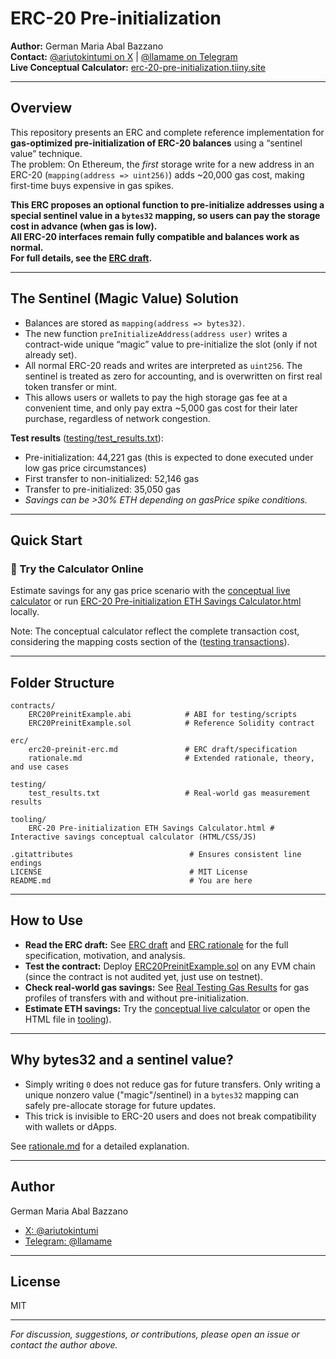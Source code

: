 # ERC-20 Pre-initialization

**Author:** German Maria Abal Bazzano  
**Contact:** [@ariutokintumi on X](https://x.com/ariutokintumi) | [@llamame on Telegram](https://t.me/llamame)  
**Live Conceptual Calculator:** [erc-20-pre-initialization.tiiny.site](https://erc-20-pre-initialization.tiiny.site/)

---

## Overview

This repository presents an ERC and complete reference implementation for **gas-optimized pre-initialization of ERC-20 balances** using a “sentinel value” technique.  
The problem: On Ethereum, the *first* storage write for a new address in an ERC-20 (`mapping(address => uint256)`) adds ~20,000 gas cost, making first-time buys expensive in gas spikes.

**This ERC proposes an optional function to pre-initialize addresses using a special sentinel value in a `bytes32` mapping, so users can pay the storage cost in advance (when gas is low).  
All ERC-20 interfaces remain fully compatible and balances work as normal.  
For full details, see the [ERC draft](erc/erc20-preinit-erc.md).**


---

## The Sentinel (Magic Value) Solution
- Balances are stored as `mapping(address => bytes32)`.
- The new function `preInitializeAddress(address user)` writes a contract-wide unique “magic” value to pre-initialize the slot (only if not already set).
- All normal ERC-20 reads and writes are interpreted as `uint256`. The sentinel is treated as zero for accounting, and is overwritten on first real token transfer or mint.
- This allows users or wallets to pay the high storage gas fee at a convenient time, and only pay extra ~5,000 gas cost for their later purchase, regardless of network congestion.

**Test results** ([testing/test_results.txt](testing/test_results.txt)):  
- Pre-initialization: 44,221 gas (this is expected to done executed under low gas price circumstances)
- First transfer to non-initialized: 52,146 gas
- Transfer to pre-initialized: 35,050 gas
- *Savings can be >30% ETH depending on gasPrice spike conditions.*


---

## Quick Start

### 🔎 Try the Calculator Online

Estimate savings for any gas price scenario with the [conceptual live calculator](https://erc-20-pre-initialization.tiiny.site/) or run [ERC-20 Pre-initialization ETH Savings Calculator.html](tooling/ERC-20%20Pre-initialization%20ETH%20Savings%20Calculator.html) locally.

Note: The conceptual calculator reflect the complete transaction cost, considering the mapping costs section of the ([testing transactions](testing/test_results.txt)).


---

## Folder Structure


```plaintext
contracts/
    ERC20PreinitExample.abi            # ABI for testing/scripts
    ERC20PreinitExample.sol            # Reference Solidity contract

erc/
    erc20-preinit-erc.md               # ERC draft/specification
    rationale.md                       # Extended rationale, theory, and use cases

testing/
    test_results.txt                   # Real-world gas measurement results

tooling/
    ERC-20 Pre-initialization ETH Savings Calculator.html # Interactive savings conceptual calculator (HTML/CSS/JS)

.gitattributes                          # Ensures consistent line endings
LICENSE                                 # MIT License
README.md                               # You are here
```


---

## How to Use

- **Read the ERC draft:** See [ERC draft](erc/erc20-preinit-erc.md) and [ERC rationale](erc/rationale.md) for the full specification, motivation, and analysis.
- **Test the contract:** Deploy [ERC20PreinitExample.sol](contracts/ERC20PreinitExample.sol) on any EVM chain (since the contract is not audited yet, just use on testnet).
- **Check real-world gas savings:** See [Real Testing Gas Results](testing/test_results.txt) for gas profiles of transfers with and without pre-initialization.
- **Estimate ETH savings:** Try the [conceptual live calculator](https://erc-20-pre-initialization.tiiny.site/) or open the HTML file in [tooling](tooling/ERC-20%20Pre-initialization%20ETH%20Savings%20Calculator.html)).

---

## Why bytes32 and a sentinel value?
- Simply writing `0` does not reduce gas for future transfers. Only writing a unique nonzero value ("magic"/sentinel) in a `bytes32` mapping can safely pre-allocate storage for future updates.
- This trick is invisible to ERC-20 users and does not break compatibility with wallets or dApps.

See [rationale.md](erc/rationale.md) for a detailed explanation.

---

## Author

German Maria Abal Bazzano  
- [X: @ariutokintumi](https://x.com/ariutokintumi)
- [Telegram: @llamame](https://t.me/llamame)

---

## License

MIT

---

*For discussion, suggestions, or contributions, please open an issue or contact the author above.*
